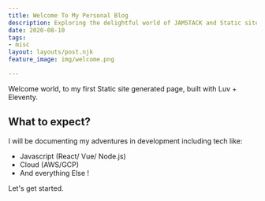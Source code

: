 ```yaml
---
title: Welcome To My Personal Blog
description: Exploring the delightful world of JAMSTACK and Static site generators.
date: 2020-08-10
tags:
- misc
layout: layouts/post.njk
feature_image: img/welcome.png 

---
```

Welcome world, to my first Static site generated page, built with Luv + Eleventy.

## What to expect?

I will be documenting my adventures in development including tech like:

* Javascript (React/ Vue/ Node.js)
* Cloud (AWS/GCP)
* And everything Else !

Let's get started.
